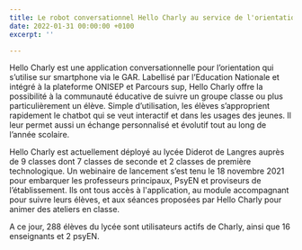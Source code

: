 ```yaml
---
title: Le robot conversationnel Hello Charly au service de l'orientation des élèves
date: 2022-01-31 00:00:00 +0100
excerpt: ''

---
```

Hello Charly est une application conversationnelle pour l’orientation qui s’utilise sur smartphone via le GAR. Labellisé par l’Education Nationale et intégré à la plateforme ONISEP et Parcours sup, Hello Charly offre la possibilité à la communauté éducative de suivre un groupe classe ou plus particulièrement un élève. Simple d’utilisation, les élèves s’approprient rapidement le chatbot qui se veut interactif et dans les usages des jeunes. Il leur permet aussi un échange personnalisé et évolutif tout au long de l’année scolaire.

Hello Charly est actuellement déployé au lycée Diderot de Langres auprès de 9 classes dont 7 classes de seconde et 2 classes de première technologique. Un webinaire de lancement s’est tenu le 18 novembre 2021 pour embarquer les professeurs principaux, PsyEN et proviseurs de l’établissement. Ils ont tous accès à l'application, au module accompagnant pour suivre leurs élèves, et aux séances proposées par Hello Charly pour animer des ateliers en classe.

A ce jour, 288 élèves du lycée sont utilisateurs actifs de Charly, ainsi que 16 enseignants et 2 psyEN.